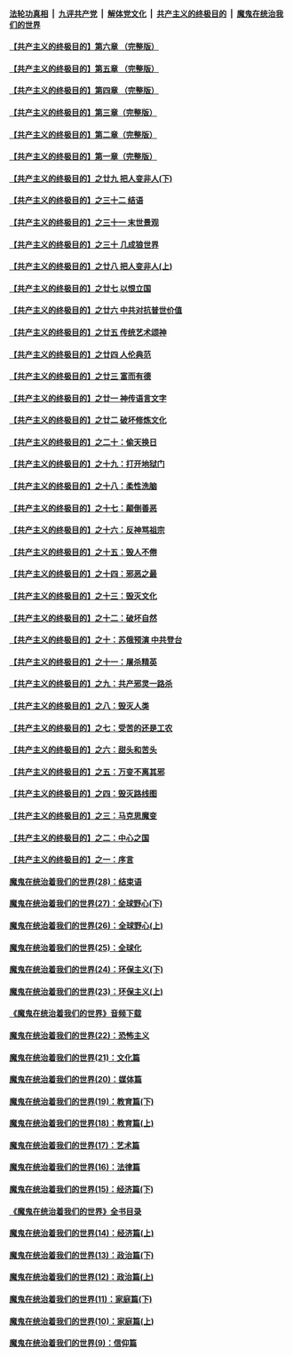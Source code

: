 ####  [法轮功真相](../../../../basic/blob/master/README.md?t=12230326) &nbsp;|&nbsp; [九评共产党](../../../../9ping.md/blob/master/README.md?t=12230326) &nbsp;|&nbsp; [解体党文化](../../../../jtdwh.md/blob/master/README.md?t=12230326)  &nbsp;|&nbsp; [共产主义的终极目的](../../../../gczydzjmd.md/blob/master/README.md?t=12230326) &nbsp;|&nbsp; [魔鬼在统治我们的世界](../../../../mgztzwmdsj.md/blob/master/README.md?t=12230326) 

#### [【共产主义的终极目的】第六章 （完整版）](../pages/nsc422/n11428913.md?t=12230326) 

#### [【共产主义的终极目的】第五章 （完整版）](../pages/nsc422/n11428912.md?t=12230326) 

#### [【共产主义的终极目的】第四章 （完整版）](../pages/nsc422/n11428907.md?t=12230326) 

#### [【共产主义的终极目的】第三章（完整版）](../pages/nsc422/n11428848.md?t=12230326) 

#### [【共产主义的终极目的】第二章（完整版）](../pages/nsc422/n11428831.md?t=12230326) 

#### [【共产主义的终极目的】第一章（完整版）](../pages/nsc422/n11417651.md?t=12230326) 

#### [【共产主义的终极目的】之廿九 把人变非人(下)](../pages/nsc422/n11344140.md?t=12230326) 

#### [【共产主义的终极目的】之三十二 结语](../pages/nsc422/n11360535.md?t=12230326) 

#### [【共产主义的终极目的】之三十一 末世景观](../pages/nsc422/n11351129.md?t=12230326) 

#### [【共产主义的终极目的】之三十 几成狼世界](../pages/nsc422/n11348280.md?t=12230326) 

#### [【共产主义的终极目的】之廿八 把人变非人(上)](../pages/nsc422/n11340492.md?t=12230326) 

#### [【共产主义的终极目的】之廿七 以恨立国](../pages/nsc422/n11336944.md?t=12230326) 

#### [【共产主义的终极目的】之廿六 中共对抗普世价值](../pages/nsc422/n11324785.md?t=12230326) 

#### [【共产主义的终极目的】之廿五 传统艺术颂神](../pages/nsc422/n11296396.md?t=12230326) 

#### [【共产主义的终极目的】之廿四 人伦典范](../pages/nsc422/n11296397.md?t=12230326) 

#### [【共产主义的终极目的】之廿三 富而有德](../pages/nsc422/n11283598.md?t=12230326) 

#### [【共产主义的终极目的】之廿一 神传语言文字](../pages/nsc422/n11263265.md?t=12230326) 

#### [【共产主义的终极目的】之廿二 破坏修炼文化](../pages/nsc422/n11245728.md?t=12230326) 

#### [【共产主义的终极目的】之二十：偷天换日](../pages/nsc422/n11238846.md?t=12230326) 

#### [【共产主义的终极目的】之十九：打开地狱门](../pages/nsc422/n11206376.md?t=12230326) 

#### [【共产主义的终极目的】之十八：柔性洗脑](../pages/nsc422/n11199994.md?t=12230326) 

#### [【共产主义的终极目的】之十七：颠倒善恶](../pages/nsc422/n11179782.md?t=12230326) 

#### [【共产主义的终极目的】之十六：反神骂祖宗](../pages/nsc422/n11166798.md?t=12230326) 

#### [【共产主义的终极目的】之十五：毁人不倦](../pages/nsc422/n11166792.md?t=12230326) 

#### [【共产主义的终极目的】之十四：邪恶之最](../pages/nsc422/n11150249.md?t=12230326) 

#### [【共产主义的终极目的】之十三：毁灭文化](../pages/nsc422/n11135227.md?t=12230326) 

#### [【共产主义的终极目的】之十二：破坏自然](../pages/nsc422/n11135214.md?t=12230326) 

#### [【共产主义的终极目的】之十：苏俄预演 中共登台](../pages/nsc422/n11118424.md?t=12230326) 

#### [【共产主义的终极目的】之十一：屠杀精英](../pages/nsc422/n11118442.md?t=12230326) 

#### [【共产主义的终极目的】之九：共产邪灵一路杀](../pages/nsc422/n11114139.md?t=12230326) 

#### [【共产主义的终极目的】之八：毁灭人类](../pages/nsc422/n11108503.md?t=12230326) 

#### [【共产主义的终极目的】之七：受苦的还是工农](../pages/nsc422/n11101809.md?t=12230326) 

#### [【共产主义的终极目的】之六：甜头和苦头](../pages/nsc422/n11096971.md?t=12230326) 

#### [【共产主义的终极目的】之五：万变不离其邪](../pages/nsc422/n11091285.md?t=12230326) 

#### [【共产主义的终极目的】之四：毁灭路线图](../pages/nsc422/n11086284.md?t=12230326) 

#### [【共产主义的终极目的】之三：马克思魔变](../pages/nsc422/n11061941.md?t=12230326) 

#### [【共产主义的终极目的】之二：中心之国](../pages/nsc422/n11047728.md?t=12230326) 

#### [【共产主义的终极目的】之一：序言](../pages/nsc422/n11086077.md?t=12230326) 

#### [魔鬼在统治着我们的世界(28)：结束语](../pages/nsc422/n10936246.md?t=12230326) 

#### [魔鬼在统治着我们的世界(27)：全球野心(下)](../pages/nsc422/n10928319.md?t=12230326) 

#### [魔鬼在统治着我们的世界(26)：全球野心(上)](../pages/nsc422/n10900318.md?t=12230326) 

#### [魔鬼在统治着我们的世界(25)：全球化](../pages/nsc422/n10788205.md?t=12230326) 

#### [魔鬼在统治着我们的世界(24)：环保主义(下)](../pages/nsc422/n10695307.md?t=12230326) 

#### [魔鬼在统治着我们的世界(23)：环保主义(上)](../pages/nsc422/n10688613.md?t=12230326) 

#### [《魔鬼在统治着我们的世界》音频下载](../pages/nsc422/n10635553.md?t=12230326) 

#### [魔鬼在统治着我们的世界(22)：恐怖主义](../pages/nsc422/n10614727.md?t=12230326) 

#### [魔鬼在统治着我们的世界(21)：文化篇](../pages/nsc422/n10597706.md?t=12230326) 

#### [魔鬼在统治着我们的世界(20)：媒体篇](../pages/nsc422/n10586579.md?t=12230326) 

#### [魔鬼在统治着我们的世界(19)：教育篇(下)](../pages/nsc422/n10564808.md?t=12230326) 

#### [魔鬼在统治着我们的世界(18)：教育篇(上)](../pages/nsc422/n10526970.md?t=12230326) 

#### [魔鬼在统治着我们的世界(17)：艺术篇](../pages/nsc422/n10499093.md?t=12230326) 

#### [魔鬼在统治着我们的世界(16)：法律篇](../pages/nsc422/n10485969.md?t=12230326) 

#### [魔鬼在统治着我们的世界(15)：经济篇(下)](../pages/nsc422/n10469975.md?t=12230326) 

#### [《魔鬼在统治着我们的世界》全书目录](../pages/nsc422/n10464261.md?t=12230326) 

#### [魔鬼在统治着我们的世界(14)：经济篇(上)](../pages/nsc422/n10457370.md?t=12230326) 

#### [魔鬼在统治着我们的世界(13)：政治篇(下)](../pages/nsc422/n10448270.md?t=12230326) 

#### [魔鬼在统治着我们的世界(12)：政治篇(上)](../pages/nsc422/n10444576.md?t=12230326) 

#### [魔鬼在统治着我们的世界(11)：家庭篇(下)](../pages/nsc422/n10440961.md?t=12230326) 

#### [魔鬼在统治着我们的世界(10)：家庭篇(上)](../pages/nsc422/n10435448.md?t=12230326) 

#### [魔鬼在统治着我们的世界(9)：信仰篇](../pages/nsc422/n10432159.md?t=12230326) 

